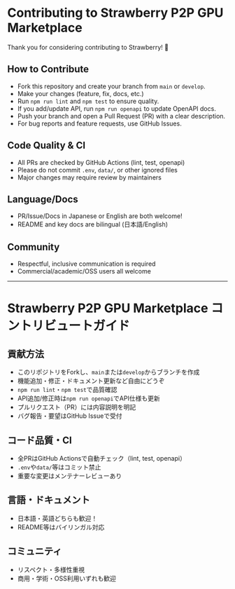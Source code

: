 # Contributing to Strawberry P2P GPU Marketplace

Thank you for considering contributing to Strawberry! 🚀

## How to Contribute

- Fork this repository and create your branch from `main` or `develop`.
- Make your changes (feature, fix, docs, etc.)
- Run `npm run lint` and `npm test` to ensure quality.
- If you add/update API, run `npm run openapi` to update OpenAPI docs.
- Push your branch and open a Pull Request (PR) with a clear description.
- For bug reports and feature requests, use GitHub Issues.

## Code Quality & CI

- All PRs are checked by GitHub Actions (lint, test, openapi)
- Please do not commit `.env`, `data/`, or other ignored files
- Major changes may require review by maintainers

## Language/Docs

- PR/Issue/Docs in Japanese or English are both welcome!
- README and key docs are bilingual (日本語/English)

## Community

- Respectful, inclusive communication is required
- Commercial/academic/OSS users all welcome

---

# Strawberry P2P GPU Marketplace コントリビュートガイド

## 貢献方法

- このリポジトリをForkし、`main`または`develop`からブランチを作成
- 機能追加・修正・ドキュメント更新など自由にどうぞ
- `npm run lint`・`npm test`で品質確認
- API追加/修正時は`npm run openapi`でAPI仕様も更新
- プルリクエスト（PR）には内容説明を明記
- バグ報告・要望はGitHub Issueで受付

## コード品質・CI

- 全PRはGitHub Actionsで自動チェック（lint, test, openapi）
- `.env`や`data/`等はコミット禁止
- 重要な変更はメンテナーレビューあり

## 言語・ドキュメント

- 日本語・英語どちらも歓迎！
- README等はバイリンガル対応

## コミュニティ

- リスペクト・多様性重視
- 商用・学術・OSS利用いずれも歓迎
